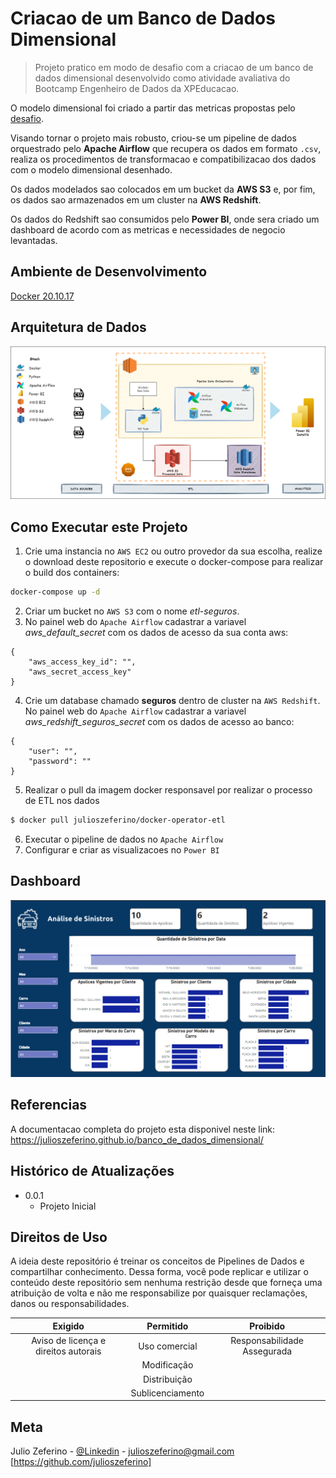 # Criacao de um Banco de Dados Dimensional

> Projeto pratico em modo de desafio com a criacao de um banco de dados dimensional desenvolvido como atividade avaliativa do Bootcamp Engenheiro de Dados da XPEducacao.

O modelo dimensional foi criado a partir das metricas propostas pelo [desafio](docs/media/desafio_xp.pdf).

Visando tornar o projeto mais robusto, criou-se um pipeline de dados orquestrado pelo **Apache Airflow** que recupera os dados em formato `.csv`, realiza os procedimentos de transformacao e compatibilizacao dos dados com o modelo dimensional desenhado.

Os dados modelados sao colocados em um bucket da **AWS S3** e, por fim, os dados sao armazenados em um cluster na **AWS Redshift**.

Os dados do Redshift sao consumidos pelo **Power BI**, onde sera criado um dashboard de acordo com as metricas e necessidades de negocio levantadas.

## **Ambiente de Desenvolvimento**

[Docker 20.10.17](https://www.docker.com/)   

## **Arquitetura de Dados**
![arquitetura](docs/media/arquitetura.png)

## **Como Executar este Projeto**

1. Crie uma instancia no `AWS EC2` ou outro provedor da sua escolha, realize o download deste repositorio e execute o docker-compose para realizar o build dos containers:
```bash
docker-compose up -d
```

2. Criar um bucket no `AWS S3` com o nome *etl-seguros*.
3. No painel web do `Apache Airflow` cadastrar a variavel *aws_default_secret* com os dados de acesso da sua conta aws:
```
{
    "aws_access_key_id": "",
    "aws_secret_access_key"
}
```

4. Crie um database chamado **seguros** dentro de cluster na `AWS Redshift`. No painel web do `Apache Airflow` cadastrar a variavel *aws_redshift_seguros_secret* com os dados de acesso ao banco:
```
{
    "user": "",
    "password": ""
}
```
5. Realizar o pull da imagem docker responsavel por realizar o processo de ETL nos dados
```bash
$ docker pull julioszeferino/docker-operator-etl
```
6. Executar o pipeline de dados no `Apache Airflow`
7. Configurar e criar as visualizacoes no `Power BI`

## **Dashboard**
[![Seguros](docs/media/seguros.png)](https://app.powerbi.com/view?r=eyJrIjoiNmIwNDg1ZjctZmY0YS00ZjYwLTlhYjgtMjcxNjQyZDJhZWY1IiwidCI6IjM0Zjc1YTY1LWUzYWItNDY3Yy1hNzhhLTcxNjkwNTBjMWY5MSJ9)  

## **Referencias**

A documentacao completa do projeto esta disponivel neste link: https://julioszeferino.github.io/banco_de_dados_dimensional/ 

## Histórico de Atualizações

* 0.0.1
    * Projeto Inicial

## Direitos de Uso
A ideia deste repositório é treinar os conceitos de Pipelines de Dados e compartilhar conhecimento. Dessa forma, você pode replicar e utilizar o conteúdo deste repositório sem nenhuma restrição desde que forneça uma atribuição de volta e não me responsabilize por quaisquer reclamações, danos ou responsabilidades.  

Exigido | Permitido |Proibido
:---: | :---: | :---:
Aviso de licença e direitos autorais | Uso comercial | Responsabilidade Assegurada
 || Modificação ||
 || Distribuição || 
 || Sublicenciamento ||

## Meta

Julio Zeferino - [@Linkedin](https://www.linkedin.com/in/julioszeferino/) - julioszeferino@gmail.com
[https://github.com/julioszeferino] 
